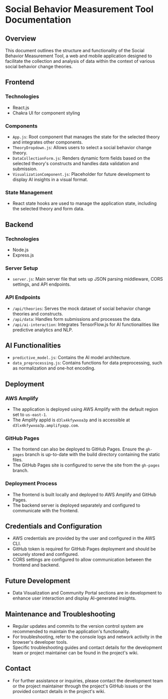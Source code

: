 # Social Behavior Measurement Tool Documentation

## Overview
This document outlines the structure and functionality of the Social Behavior Measurement Tool, a web and mobile application designed to facilitate the collection and analysis of data within the context of various social behavior change theories.

## Frontend

### Technologies
- React.js
- Chakra UI for component styling

### Components
- `App.js`: Root component that manages the state for the selected theory and integrates other components.
- `TheoryDropdown.js`: Allows users to select a social behavior change theory.
- `DataCollectionForm.js`: Renders dynamic form fields based on the selected theory's constructs and handles data validation and submission.
- `VisualizationComponent.js`: Placeholder for future development to display AI insights in a visual format.

### State Management
- React state hooks are used to manage the application state, including the selected theory and form data.

## Backend

### Technologies
- Node.js
- Express.js

### Server Setup
- `server.js`: Main server file that sets up JSON parsing middleware, CORS settings, and API endpoints.

### API Endpoints
- `/api/theories`: Serves the mock dataset of social behavior change theories and constructs.
- `/api/data`: Handles form submissions and processes the data.
- `/api/ai-interaction`: Integrates TensorFlow.js for AI functionalities like predictive analytics and NLP.

## AI Functionalities
- `predictive_model.js`: Contains the AI model architecture.
- `data_preprocessing.js`: Contains functions for data preprocessing, such as normalization and one-hot encoding.

## Deployment

### AWS Amplify
- The application is deployed using AWS Amplify with the default region set to `us-east-1`.
- The Amplify appId is `d3lx4kfywxoa3p` and is accessible at `d3lx4kfywxoa3p.amplifyapp.com`.

### GitHub Pages
- The frontend can also be deployed to GitHub Pages. Ensure the `gh-pages` branch is up-to-date with the build directory containing the static files.
- The GitHub Pages site is configured to serve the site from the `gh-pages` branch.

### Deployment Process
- The frontend is built locally and deployed to AWS Amplify and GitHub Pages.
- The backend server is deployed separately and configured to communicate with the frontend.

## Credentials and Configuration
- AWS credentials are provided by the user and configured in the AWS CLI.
- GitHub token is required for GitHub Pages deployment and should be securely stored and configured.
- CORS settings are configured to allow communication between the frontend and backend.

## Future Development
- Data Visualization and Community Portal sections are in development to enhance user interaction and display AI-generated insights.

## Maintenance and Troubleshooting
- Regular updates and commits to the version control system are recommended to maintain the application's functionality.
- For troubleshooting, refer to the console logs and network activity in the browser's developer tools.
- Specific troubleshooting guides and contact details for the development team or project maintainer can be found in the project's wiki.

## Contact
- For further assistance or inquiries, please contact the development team or the project maintainer through the project's GitHub issues or the provided contact details in the project's wiki.